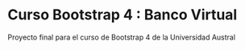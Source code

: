# Curso Bootstrap 4 : Banco Virtual
Proyecto final para el curso de Bootstrap 4 de la Universidad Austral
